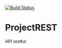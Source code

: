 [![Build Status](https://travis-ci.org/rodolfoSantosUK/ProjectREST.svg?branch=master)](https://travis-ci.org/rodolfoSantosUK/ProjectREST)

# ProjectREST
API restful 
